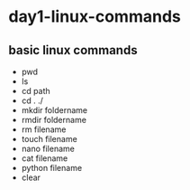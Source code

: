 # day1-linux-commands
## basic linux commands
- pwd
- ls
- cd path
- cd . ./
- mkdir foldername
- rmdir foldername
- rm filename
- touch filename
- nano filename
- cat filename
- python filename
- clear 
